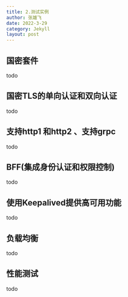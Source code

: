 ```yaml
---
title: 2.测试实例
author: 张雄飞
date: 2022-3-29
category: Jekyll
layout: post
---
```


## 国密套件

todo

## 国密TLS的单向认证和双向认证

todo

## 支持http1 和http2 、支持grpc

todo

## BFF(集成身份认证和权限控制)

todo

## 使用Keepalived提供高可用功能

todo

## 负载均衡

todo

## 性能测试

todo
